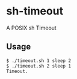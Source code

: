 # sh-timeout

A POSIX sh Timeout

## Usage

```console
$ ./timeout.sh 1 sleep 2
$ ./timeout.sh 2 sleep 1
Timeout.
```
